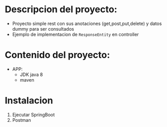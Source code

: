 # Descripcion del proyecto:
* Proyecto simple rest con sus anotaciones (get,post,put,delete) y datos dummy para ser consultados
* Ejemplo de implementacion de `ResponseEntity` en controller

# Contenido del proyecto:
* APP:
    * JDK java 8
    * maven

# Instalacion

1. Ejecutar SpringBoot
2. Postman 